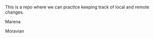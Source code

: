 This is a repo where we can practice keeping track of local and remote 
changes.



Marena


Moravian 

